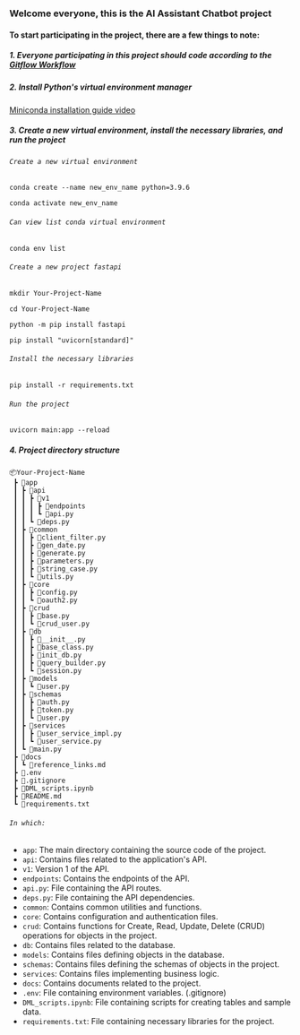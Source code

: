 ### Welcome everyone, this is the AI Assistant Chatbot project

#### To start participating in the project, there are a few things to note:

##### 1. Everyone participating in this project should code according to the [Gitflow Workflow](https://viblo.asia/p/co-ban-ve-gitflow-workflow-4dbZNn6yZYM)

##### 2. Install Python's virtual environment manager

[Miniconda installation guide video](https://www.youtube.com/watch?v=R04snR6jl1s)

##### 3. Create a new virtual environment, install the necessary libraries, and run the project

###### `Create a new virtual environment`

```terminal
conda create --name new_env_name python=3.9.6

conda activate new_env_name

```

###### `Can view list conda virtual environment`

```terminal
conda env list
```

###### `Create a new project fastapi`

```terminal
mkdir Your-Project-Name

cd Your-Project-Name

python -m pip install fastapi

pip install "uvicorn[standard]"
```

###### `Install the necessary libraries`

```terminal
pip install -r requirements.txt
```

###### `Run the project`

```terminal
uvicorn main:app --reload
```

##### 4. Project directory structure

```
📦Your-Project-Name
 ┣ 📂app
 ┃ ┣ 📂api
 ┃ ┃ ┣ 📂v1
 ┃ ┃ ┃ ┣ 📂endpoints
 ┃ ┃ ┃ ┗ 📜api.py
 ┃ ┃ ┗ 📜deps.py
 ┃ ┣ 📂common
 ┃ ┃ ┣ 📜client_filter.py
 ┃ ┃ ┣ 📜gen_date.py
 ┃ ┃ ┣ 📜generate.py
 ┃ ┃ ┣ 📜parameters.py
 ┃ ┃ ┣ 📜string_case.py
 ┃ ┃ ┗ 📜utils.py
 ┃ ┣ 📂core
 ┃ ┃ ┣ 📜config.py
 ┃ ┃ ┗ 📜oauth2.py
 ┃ ┣ 📂crud
 ┃ ┃ ┣ 📜base.py
 ┃ ┃ ┗ 📜crud_user.py
 ┃ ┣ 📂db
 ┃ ┃ ┣ 📜__init__.py
 ┃ ┃ ┣ 📜base_class.py
 ┃ ┃ ┣ 📜init_db.py
 ┃ ┃ ┣ 📜query_builder.py
 ┃ ┃ ┗ 📜session.py
 ┃ ┣ 📂models
 ┃ ┃ ┗ 📜user.py
 ┃ ┣ 📂schemas
 ┃ ┃ ┣ 📜auth.py
 ┃ ┃ ┣ 📜token.py
 ┃ ┃ ┗ 📜user.py
 ┃ ┣ 📂services
 ┃ ┃ ┣ 📜user_service_impl.py
 ┃ ┃ ┗ 📜user_service.py
 ┃ ┗ 📜main.py
 ┣ 📂docs
 ┃ ┗ 📜reference_links.md
 ┣ 📜.env
 ┣ 📜.gitignore
 ┣ 📜DML_scripts.ipynb
 ┣ 📜README.md
 ┗ 📜requirements.txt
```

###### `In which:`

- `app`: The main directory containing the source code of the project.
- `api`: Contains files related to the application's API.
- `v1`: Version 1 of the API.
- `endpoints`: Contains the endpoints of the API.
- `api.py`: File containing the API routes.
- `deps.py`: File containing the API dependencies.
- `common`: Contains common utilities and functions.
- `core`: Contains configuration and authentication files.
- `crud`: Contains functions for Create, Read, Update, Delete (CRUD) operations for objects in the project.
- `db`: Contains files related to the database.
- `models`: Contains files defining objects in the database.
- `schemas`: Contains files defining the schemas of objects in the project.
- `services`: Contains files implementing business logic.
- `docs`: Contains documents related to the project.
- `.env`: File containing environment variables. (.gitignore)
- `DML_scripts.ipynb`: File containing scripts for creating tables and sample data.
- `requirements.txt`: File containing necessary libraries for the project.
